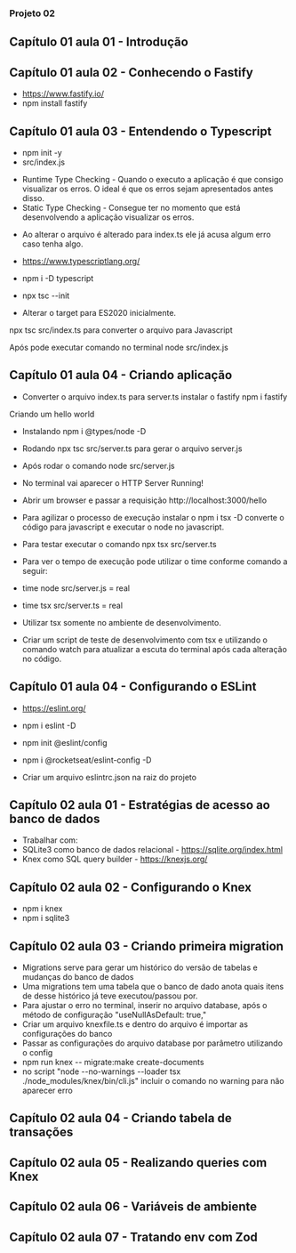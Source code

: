 ### Projeto 02

## Capítulo 01 aula 01 - Introdução

## Capítulo 01 aula 02 - Conhecendo o Fastify

- https://www.fastify.io/
- npm install fastify

## Capítulo 01 aula 03 - Entendendo o Typescript

- npm init -y
- src/index.js

* Runtime Type Checking - Quando o executo a aplicação é que consigo visualizar os erros. O ideal é que os erros sejam apresentados antes disso.
* Static Type Checking - Consegue ter no momento que está desenvolvendo a aplicação visualizar os erros.

- Ao alterar o arquivo é alterado para index.ts ele já acusa algum erro caso tenha algo.

- https://www.typescriptlang.org/
- npm i -D typescript
- npx tsc --init 
- Alterar o target para ES2020 inicialmente.

npx tsc src/index.ts para converter o arquivo para Javascript

Após pode executar comando no terminal node src/index.js

## Capítulo 01 aula 04 - Criando aplicação

- Converter o arquivo index.ts para server.ts
instalar o fastify
npm i fastify

Criando um hello world

- Instalando npm i @types/node -D
- Rodando npx tsc src/server.ts para gerar o arquivo server.js 
- Após rodar o comando node src/server.js
- No terminal vai aparecer o HTTP Server Running!
- Abrir um browser e passar a requisição http://localhost:3000/hello

- Para agilizar o processo de execução instalar o npm i tsx -D converte o código para javascript e executar o node no javascript.

- Para testar executar o comando npx tsx src/server.ts
- Para ver o tempo de execução pode utilizar o time conforme comando a seguir:
- time node src/server.js = real
- time tsx src/server.ts = real 

- Utilizar tsx somente no ambiente de desenvolvimento.

- Criar um script de teste de desenvolvimento com tsx e utilizando o comando watch para atualizar a escuta do terminal após cada alteração no código.

## Capítulo 01 aula 04 - Configurando o ESLint

- https://eslint.org/
- npm i eslint -D
- npm init @eslint/config
- npm i @rocketseat/eslint-config -D

- Criar um arquivo eslintrc.json na raiz do projeto

## Capítulo 02 aula 01 - Estratégias de acesso ao banco de dados

- Trabalhar com:
- SQLite3 como banco de dados relacional - https://sqlite.org/index.html
- Knex como SQL query builder - https://knexjs.org/

## Capítulo 02 aula 02 - Configurando o Knex

- npm i knex
- npm i sqlite3


## Capítulo 02 aula 03 - Criando primeira migration

- Migrations serve para gerar um histórico do versão de tabelas e mudanças do banco de dados
- Uma migrations tem uma tabela que o banco de dado anota quais itens de desse histórico já teve executou/passou por.
- Para ajustar o erro no terminal, inserir no  arquivo database, após o método de configuração "useNullAsDefault: true,"
- Criar um arquivo knexfile.ts e dentro do arquivo é importar as configurações do banco
- Passar as configurações do arquivo database por parâmetro utilizando o config
- npm run knex -- migrate:make create-documents
- no script "node --no-warnings --loader tsx ./node_modules/knex/bin/cli.js" incluir o comando no warning para não aparecer erro 


## Capítulo 02 aula 04 - Criando tabela de transações

## Capítulo 02 aula 05 - Realizando queries com Knex

## Capítulo 02 aula 06 - Variáveis de ambiente
## Capítulo 02 aula 07 - Tratando env com Zod

